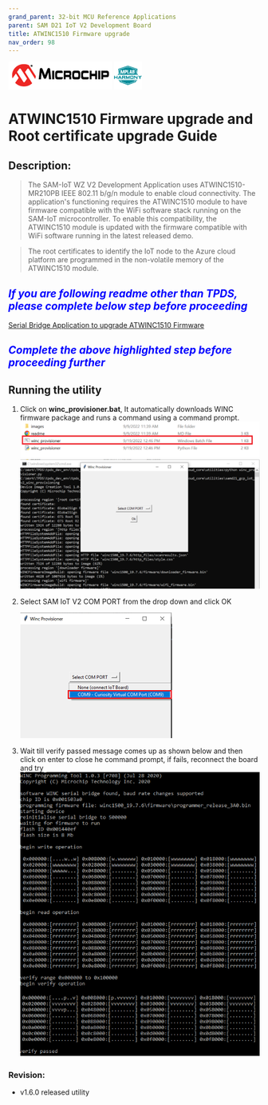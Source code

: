 ```yaml
---
grand_parent: 32-bit MCU Reference Applications
parent: SAM D21 IoT V2 Development Board
title: ATWINC1510 Firmware upgrade
nav_order: 98
---
```


<img src = "images/microchip_logo.png">
<img src = "images/microchip_mplab_harmony_logo_small.png">

# ATWINC1510 Firmware upgrade and Root certificate upgrade Guide

## Description:

> The SAM-IoT WZ V2 Development Application uses ATWINC1510-MR210PB IEEE 802.11 b/g/n module to enable cloud connectivity. The application's functioning requires the ATWINC1510 module to have firmware compatible with the WiFi software stack running on the SAM-IoT microcontroller. To enable this compatibility, the  ATWINC1510 module is updated with the firmware compatible with WiFi software running in the latest released demo.  

> The root certificates to identify the IoT node to the Azure cloud platform are programmed in the non-volatile memory of the ATWINC1510 module.  

## <span style="color:blue"> *If you are following readme other than TPDS, please complete below step before proceeding* </span>
[Serial Bridge Application to upgrade ATWINC1510 Firmware](./winc_provisioner/readme.md)


## <span style="color:blue"> *Complete the above highlighted step before proceeding further* </span>

## Running the utility
1. Click on **winc_provisioner.bat**, It automatically downloads WINC firmware package and runs a command using a command prompt.
   <img src = "images/tpds15.png">
   <img src = "images/tpds16.png"> 
2. Select SAM IoT V2 COM PORT from the drop down and click OK 
 
	<img src = "images/tpds17.png">
3. Wait till verify passed message comes up as shown below and then click on enter to close he command prompt, if fails, reconnect the board and try
   <img src = "images/firmware_upg1.png">

### Revision:
- v1.6.0 released utility
